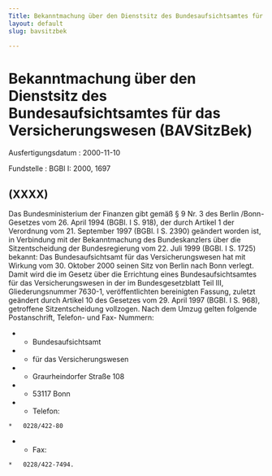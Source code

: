 ```yaml
---
Title: Bekanntmachung über den Dienstsitz des Bundesaufsichtsamtes für das Versicherungswesen
layout: default
slug: bavsitzbek

---
```


# Bekanntmachung über den Dienstsitz des Bundesaufsichtsamtes für das Versicherungswesen (BAVSitzBek)

Ausfertigungsdatum
:   2000-11-10

Fundstelle
:   BGBl I: 2000, 1697



## (XXXX)

Das Bundesministerium der Finanzen gibt gemäß § 9 Nr. 3 des Berlin
/Bonn-Gesetzes vom 26. April 1994 (BGBl. I S. 918), der durch Artikel
1 der Verordnung vom 21. September 1997 (BGBl. I S. 2390) geändert
worden ist, in Verbindung mit der Bekanntmachung des Bundeskanzlers
über die Sitzentscheidung der Bundesregierung vom 22. Juli 1999 (BGBl.
I S. 1725) bekannt:
Das Bundesaufsichtsamt für das Versicherungswesen hat mit Wirkung vom
30\. Oktober 2000 seinen Sitz von Berlin nach Bonn verlegt. Damit wird
die im Gesetz über die Errichtung eines Bundesaufsichtsamtes für das
Versicherungswesen in der im Bundesgesetzblatt Teil III,
Gliederungsnummer 7630-1, veröffentlichten bereinigten Fassung,
zuletzt geändert durch Artikel 10 des Gesetzes vom 29. April 1997
(BGBl. I S. 968), getroffene Sitzentscheidung vollzogen.
Nach dem Umzug gelten folgende Postanschrift, Telefon- und Fax-
Nummern:

*    *   Bundesaufsichtsamt


*    *   für das Versicherungswesen


*    *   Graurheindorfer Straße 108


*    *   53117 Bonn


*    *   Telefon:

    *   0228/422-80


*    *   Fax:

    *   0228/422-7494.




